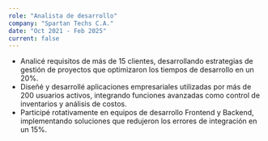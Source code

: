 ```yaml
---
role: "Analista de desarrollo"
company: "Spartan Techs C.A."
date: "Oct 2021 - Feb 2025"
current: false
---
```

- Analicé requisitos de más de 15 clientes, desarrollando estrategias de gestión de proyectos que optimizaron los tiempos de desarrollo en un 20%.
- Diseñé y desarrollé aplicaciones empresariales utilizadas por más de 200 usuarios activos, integrando funciones avanzadas como control de inventarios y análisis de costos.
- Participé rotativamente en equipos de desarrollo Frontend y Backend, implementando soluciones que redujeron los errores de integración en un 15%.